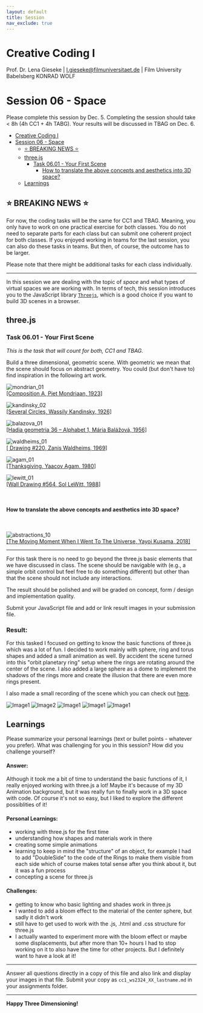 ```yaml
---
layout: default
title: Session
nav_exclude: true
---
```



# Creative Coding I

Prof. Dr. Lena Gieseke \| l.gieseke@filmuniversitaet.de  \| Film University Babelsberg KONRAD WOLF
  


# Session 06 - Space

Please complete this session by Dec. 5. Completing the session should take < 8h (4h CC1 + 4h TABG). Your results will be discussed in TBAG on Dec. 6.


* [Creative Coding I](#creative-coding-i)
* [Session 06 - Space](#session-06---space)
    * [⭐️ BREAKING NEWS ⭐️](#️-breaking-news-️)
    * [three.js](#threejs)
        * [Task 06.01 - Your First Scene](#task-0601---your-first-scene)
            * [How to translate the above concepts and aesthetics into 3D space?](#how-to-translate-the-above-concepts-and-aesthetics-into-3d-space)
    * [Learnings](#learnings)



## ⭐️ BREAKING NEWS ⭐️ 
For now, the coding tasks will be the same for CC1 and TBAG. Meaning, you only have to work on one practical exercise for both classes. You do not need to separate parts for each class but can submit one coherent project for both classes. If you enjoyed working in teams for the last session, you can also do these tasks in teams. But then, of course, the outcome has to be larger.

Please note that there might be additional tasks for each class individually.

---

In this session we are dealing with the topic of _space_ and what types of virtual spaces we are working with. In terms of tech, this session introduces you to the JavaScript library [`Threejs`](https://threejs.org/), which is a good choice if you want to build 3D scenes in a browser.

## three.js

### Task 06.01 - Your First Scene

*This is the task that will count for both, CC1 and TBAG.*

Build a three dimensional, geometric scene. With geometric we mean that the scene should focus on abstract geometry. You could (but don't have to) find inspiration in the following art work.


![mondrian_01](img/mondrian_01.png)  
[[Composition A, Piet Mondriaan, 1923]](https://www.wikiart.org/de/piet-mondrian/composition-a-1923) 

![kandinsky_02](img/kandinsky_02.jpg)  
[[Several Circles, Wassily Kandinsky, 1926]](https://en.wikipedia.org/wiki/File:Vassily_Kandinsky,_1926_-_Several_Circles,_Gugg_0910_25.jpg)

![balazova_01](img/balazova_01.jpg)  
[[Hadia geometria 36 – Alphabet 1, Mária Balážová, 1956]](https://www.1stdibs.com/art/prints-works-on-paper/abstract-prints-works-on-paper/yaacov-agam-thanksgiving/id-a_13123922/) 

![waldheims_01](img/waldheims_01.jpg)  
[[ Drawing #220, Zanis Waldheims, 1969]](https://post.moma.org/zanis-waldheims/) 

![agam_01](img/agam_01.png)  
[[Thanksgiving, Yaacov Agam, 1980]](https://www.1stdibs.com/art/prints-works-on-paper/abstract-prints-works-on-paper/yaacov-agam-thanksgiving/id-a_13123922/) 


![lewitt_01](img/lewitt_01.png)  
[[Wall Drawing #564, Sol LeWitt, 1988]](https://www.nytimes.com/2013/09/06/arts/design/sol-lewitt.html) 

<br >

#### How to translate the above concepts and aesthetics into 3D space?

<br >

![abstractions_10](img/abstractions_10.jpg)  
[[The Moving Moment When I Went To The Universe, Yayoi Kusama, 2018]](https://ocula.com/art-galleries/victoria-miro-gallery/exhibitions/yayoi-kusama/)  

---

For this task there is no need to go beyond the three.js basic elements that we have discussed in class. The scene should be navigable with (e.g., a simple orbit control but feel free to do something different) but other than that the scene should not include any interactions.
  
The result should be polished and will be graded on concept, form / design and implementation quality.

Submit your JavaScript file and add or link result images in your submission file.


### Result:

For this tasked I focused on getting to know the basic functions of three.js which was a lot of fun. I decided to work mainly with sphere, ring and torus shapes and added a small animation as well. By accident the scene turned into this "orbit planetary ring" setup where the rings are rotating around the center of the scene. I also added a large sphere as a dome to implement the shadows of the rings more and create the illusion that there are even more rings present.

I also made a small recording of the scene which you can check out [here](https://youtu.be/5KiV13Wa-Qg).

![Image1](cc1_ws2324_06_01_rueth.png)
![Image2](cc1_ws2324_06_02_rueth.png)
![Image1](cc1_ws2324_06_03_rueth.png)
![Image1](cc1_ws2324_06_04_rueth.png)
![Image1](cc1_ws2324_06_05_rueth.png)

## Learnings

Please summarize your personal learnings (text or bullet points - whatever you prefer). What was challenging for you in this session? How did you challenge yourself?

#### Answer:

Although it took me a bit of time to understand the basic functions of it, I really enjoyed working with three.js a lot! Maybe it's because of my 3D Animation background, but it was really fun to finally work in a 3D space with code. Of course it's not so easy, but I liked to explore the different possiblities of it!

#### Personal Learnings:

* working with three.js for the first time
* understanding how shapes and materials work in there 
* creating some simple animations
* learning to keep in mind the "structure" of an object, for example I had to add "DoubleSide" to the code of the Rings to make them visible from each side which of course makes total sense after you think about it, but it was a fun process
* concepting a scene for three.js


#### Challenges:

* getting to know who basic lighting and shades work in three.js
* I wanted to add a bloom effect to the material of the center sphere, but sadly it didn't work
* still have to get used to work with the .js, .html and .css structure for three.js
* I actually wanted to experiment more with the bloom effect or maybe some displacements, but after more than 10+ hours I had to stop working on it to also have the time for other projects. But I definitely want to have a look at it!

---

Answer all questions directly in a copy of this file and also link and display your images in that file. Submit your copy as `cc1_ws2324_XX_lastname.md` in your assignments folder.

---


**Happy Three Dimensioning!**
